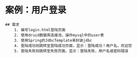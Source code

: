 # 案例：用户登录
    ## 需求
        1. 编写login.html登陆页面
        2. 使用druid数据库连接池，操作mysql中的user表
        3. 使用Spring的JdbcTemplate来封装jdbc
        4. 登陆成功则跳转至登陆成功页面，显示：登陆成功！用户名，欢迎您
        5. 登陆失败则跳转至失败页面，显示：登陆失败，用户名或密码错误